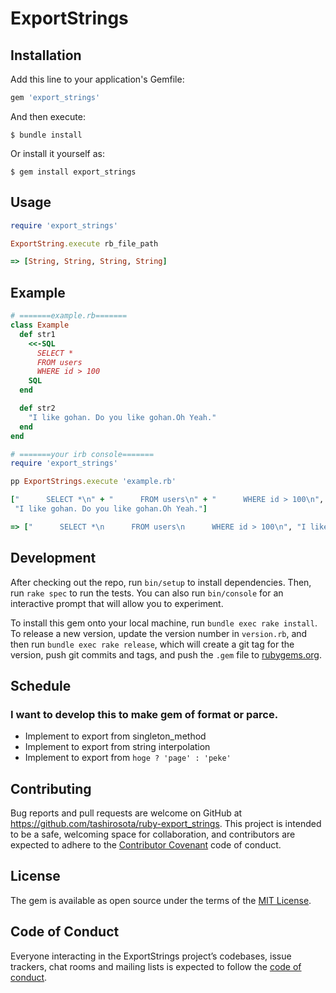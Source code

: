 # ExportStrings

## Installation

Add this line to your application's Gemfile:

```ruby
gem 'export_strings'
```

And then execute:

    $ bundle install

Or install it yourself as:

    $ gem install export_strings

## Usage

```rb
require 'export_strings'

ExportString.execute rb_file_path

=> [String, String, String, String]
```


## Example

```rb
# =======example.rb=======
class Example
  def str1
    <<-SQL
      SELECT *
      FROM users
      WHERE id > 100
    SQL
  end

  def str2
    "I like gohan. Do you like gohan.Oh Yeah."
  end
end

# =======your irb console=======
require 'export_strings'

pp ExportStrings.execute 'example.rb'

["      SELECT *\n" + "      FROM users\n" + "      WHERE id > 100\n",
 "I like gohan. Do you like gohan.Oh Yeah."]

=> ["      SELECT *\n      FROM users\n      WHERE id > 100\n", "I like gohan. Do you like gohan.Oh Yeah."]

```

## Development

After checking out the repo, run `bin/setup` to install dependencies. Then, run `rake spec` to run the tests. You can also run `bin/console` for an interactive prompt that will allow you to experiment.

To install this gem onto your local machine, run `bundle exec rake install`. To release a new version, update the version number in `version.rb`, and then run `bundle exec rake release`, which will create a git tag for the version, push git commits and tags, and push the `.gem` file to [rubygems.org](https://rubygems.org).

## Schedule

### I want to develop this to make gem of format or parce.

 - Implement to export from singleton_method
 - Implement to export from string interpolation
 - Implement to export from `hoge ? 'page' : 'peke'`

## Contributing

Bug reports and pull requests are welcome on GitHub at https://github.com/tashirosota/ruby-export_strings. This project is intended to be a safe, welcoming space for collaboration, and contributors are expected to adhere to the [Contributor Covenant](http://contributor-covenant.org) code of conduct.

## License

The gem is available as open source under the terms of the [MIT License](https://opensource.org/licenses/MIT).

## Code of Conduct

Everyone interacting in the ExportStrings project’s codebases, issue trackers, chat rooms and mailing lists is expected to follow the [code of conduct](https://github.com/[USERNAME]/export_strings/blob/master/CODE_OF_CONDUCT.md).
